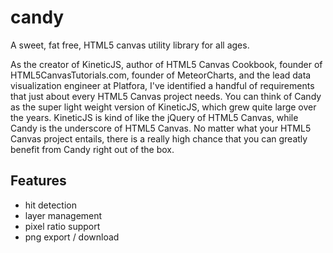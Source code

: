 # candy
A sweet, fat free, HTML5 canvas utility library for all ages.

As the creator of KineticJS, author of HTML5 Canvas Cookbook, founder of HTML5CanvasTutorials.com, founder of MeteorCharts, and the lead data visualization engineer at Platfora, I've identified a handful of requirements that just about every HTML5 Canvas project needs.  You can think of Candy as the super light weight version of KineticJS, which grew quite large over the years.  KineticJS is kind of like the jQuery of HTML5 Canvas, while Candy is the underscore of HTML5 Canvas.  No matter what your HTML5 Canvas project entails, there is a really high chance that you can greatly benefit from Candy right out of the box.

## Features
* hit detection
* layer management
* pixel ratio support
* png export / download
